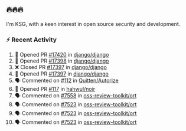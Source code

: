 ## 🔥🔥🔥
I'm KSG, with a keen interest in open source security and development.

### ⚡ Recent Activity
<!--START_SECTION:activity-->
1. 💪 Opened PR [#17420](https://github.com/django/django/pull/17420) in [django/django](https://github.com/django/django)
2. 💪 Opened PR [#17398](https://github.com/django/django/pull/17398) in [django/django](https://github.com/django/django)
3. ❌ Closed PR [#17397](https://github.com/django/django/pull/17397) in [django/django](https://github.com/django/django)
4. 💪 Opened PR [#17397](https://github.com/django/django/pull/17397) in [django/django](https://github.com/django/django)
5. 🗣 Commented on [#112](https://github.com/Quitten/Autorize/issues/112#issuecomment-1742396489) in [Quitten/Autorize](https://github.com/Quitten/Autorize)
6. 💪 Opened PR [#117](https://github.com/hahwul/noir/pull/117) in [hahwul/noir](https://github.com/hahwul/noir)
7. 🗣 Commented on [#7558](https://github.com/oss-review-toolkit/ort/pull/7558#issuecomment-1731047363) in [oss-review-toolkit/ort](https://github.com/oss-review-toolkit/ort)
8. 🗣 Commented on [#7523](https://github.com/oss-review-toolkit/ort/issues/7523#issuecomment-1729626728) in [oss-review-toolkit/ort](https://github.com/oss-review-toolkit/ort)
9. 🗣 Commented on [#7523](https://github.com/oss-review-toolkit/ort/issues/7523#issuecomment-1729306430) in [oss-review-toolkit/ort](https://github.com/oss-review-toolkit/ort)
10. 🗣 Commented on [#7523](https://github.com/oss-review-toolkit/ort/issues/7523#issuecomment-1729082616) in [oss-review-toolkit/ort](https://github.com/oss-review-toolkit/ort)
<!--END_SECTION:activity-->
